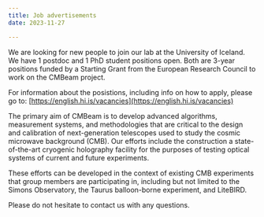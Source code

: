 ```yaml
---
title: Job advertisements
date: 2023-11-27

---
```


We are looking for new people to join our lab at the University of Iceland. We have 1 postdoc and 1 PhD student positions open. Both are 3-year positions funded by a Starting Grant from the European Research Council to work on the CMBeam project.

For information about the posistions, including info on how to apply, please go to: [https://english.hi.is/vacancies](https://english.hi.is/vacancies)

The primary aim of CMBeam is to develop advanced algorithms, measurement systems, and methodologies that are critical to the design and calibration of next-generation telescopes used to study the cosmic microwave background (CMB). Our efforts include the construction a state-of-the-art cryogenic holography facility for the purposes of testing optical systems of current and future experiments.

These efforts can be developed in the context of existing CMB experiments that group members are participating in, including but not limited to the Simons Observatory, the Taurus balloon-borne experiment, and LiteBIRD.

Please do not hesitate to contact us with any questions.


<!--more-->